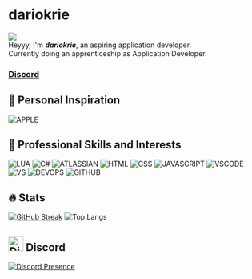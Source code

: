 # dariokrie
![](https://komarev.com/ghpvc/?username=dariokrie&color=green) <br>
Heyyy, I'm ***dariokrie***, an aspiring application developer. <br>
Currently doing an apprenticeship as Application Developer.

### [Discord](https://dsc.gg/edulu)

## 🚀 Personal Inspiration
![APPLE](https://img.shields.io/badge/-Apple_Inc._-black)

## 🚀 Professional Skills and Interests
![LUA](https://img.shields.io/badge/-LUA-blueviolet)
![C#](https://img.shields.io/badge/-CSharp-green)
![ATLASSIAN](https://img.shields.io/badge/-ATLASSIAN-blue)
![HTML](https://img.shields.io/badge/-HTML-red)
![CSS](https://img.shields.io/badge/-CSS-blue)
![JAVASCRIPT](https://img.shields.io/badge/-JAVASCRIPT-orange)
![VSCODE](https://img.shields.io/badge/-Visual_Studio_Code-blue)
![VS](https://img.shields.io/badge/-Visual_Studio-blueviolet)
![DEVOPS](https://img.shields.io/badge/-Azure_DevOps-blue)
![GITHUB](https://img.shields.io/badge/-Microsoft_GitHub-blueviolet)

## 🔥 Stats
[![GitHub Streak](https://streak-stats.demolab.com?user=dariokrie)](https://git.io/streak-stats)
![Top Langs](https://github-readme-stats.vercel.app/api/top-langs/?username=dariokrie&layout=compact&theme=dark)
## <img src="https://assets-global.website-files.com/6257adef93867e50d84d30e2/636e0a6a49cf127bf92de1e2_icon_clyde_blurple_RGB.png" alt="Discord Icon" width="30"/>  Discord
[![Discord Presence](https://lanyard.cnrad.dev/api/729433614881652848)](https://discord.com/users/729433614881652848)
